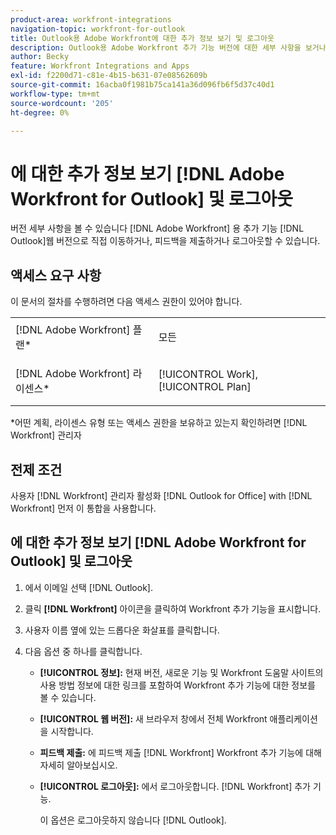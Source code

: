 ```yaml
---
product-area: workfront-integrations
navigation-topic: workfront-for-outlook
title: Outlook용 Adobe Workfront에 대한 추가 정보 보기 및 로그아웃
description: Outlook용 Adobe Workfront 추가 기능 버전에 대한 세부 사항을 보거나, 웹 버전으로 직접 이동하거나, 피드백을 제출하거나, 로그아웃할 수 있습니다.
author: Becky
feature: Workfront Integrations and Apps
exl-id: f2200d71-c81e-4b15-b631-07e08562609b
source-git-commit: 16acba0f1981b75ca141a36d096fb6f5d37c40d1
workflow-type: tm+mt
source-wordcount: '205'
ht-degree: 0%

---
```


# 에 대한 추가 정보 보기 [!DNL Adobe Workfront for Outlook] 및 로그아웃

버전 세부 사항을 볼 수 있습니다 [!DNL Adobe Workfront] 용 추가 기능 [!DNL Outlook]웹 버전으로 직접 이동하거나, 피드백을 제출하거나 로그아웃할 수 있습니다.

## 액세스 요구 사항

이 문서의 절차를 수행하려면 다음 액세스 권한이 있어야 합니다.

<table style="table-layout:auto"> 
 <col> 
 <col> 
 <tbody> 
  <tr> 
   <td role="rowheader">[!DNL Adobe Workfront] 플랜*</td> 
   <td> <p>모든</p> </td> 
  </tr> 
  <tr> 
   <td role="rowheader">[!DNL Adobe Workfront] 라이센스*</td> 
   <td> <p>[!UICONTROL Work], [!UICONTROL Plan]</p> </td> 
  </tr> 
 </tbody> 
</table>

&#42;어떤 계획, 라이센스 유형 또는 액세스 권한을 보유하고 있는지 확인하려면 [!DNL Workfront] 관리자

## 전제 조건

사용자 [!DNL Workfront] 관리자 활성화 [!DNL Outlook for Office] with [!DNL Workfront] 먼저 이 통합을 사용합니다.

## 에 대한 추가 정보 보기 [!DNL Adobe Workfront for Outlook] 및 로그아웃

1. 에서 이메일 선택 [!DNL Outlook].
1. 클릭 **[!DNL Workfront]** 아이콘을 클릭하여 Workfront 추가 기능을 표시합니다.
1. 사용자 이름 옆에 있는 드롭다운 화살표를 클릭합니다.

1. 다음 옵션 중 하나를 클릭합니다.

   * **[!UICONTROL 정보]:** 현재 버전, 새로운 기능 및 Workfront 도움말 사이트의 사용 방법 정보에 대한 링크를 포함하여 Workfront 추가 기능에 대한 정보를 볼 수 있습니다.
   * **[!UICONTROL 웹 버전]:** 새 브라우저 창에서 전체 Workfront 애플리케이션을 시작합니다.
   * **피드백 제출:** 에 피드백 제출 [!DNL Workfront] Workfront 추가 기능에 대해 자세히 알아보십시오.
   * **[!UICONTROL 로그아웃]:** 에서 로그아웃합니다. [!DNL Workfront] 추가 기능.

      이 옵션은 로그아웃하지 않습니다 [!DNL Outlook].
